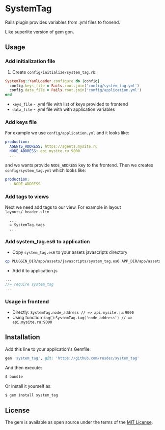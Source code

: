 # SystemTag
Rails plugin provides variables from .yml files to fronend.

Like superlite version of gem gon.

## Usage
### Add initialization file
1. Create `config/initialize/system_tag.rb`:

```ruby
SystemTag::YamlLoader.configure do |config|
  config.keys_file = Rails.root.join('config/system_tag.yml')
  config.data_file = Rails.root.join('config/application.yml')
end
```
- `keys_file` - .yml file with list of keys provided to frontend
- `data_file` - .yml file with with application variables

### Add keys file
For example we use `config/application.yml` and it looks like:

```yml
production:
  AGENTS_ADDRESS: https://agents.mysite.ru
  NODE_ADDRESS: api.mysite.ru:9000
  ...
```

and we wants provide `NODE_ADDRESS` key to the frontend. Then we creates `config/system_tag.yml` which looks like:

```yml
production:
  - NODE_ADDRESS
```
### Add tags to views
Next we need add tags to our view. For example in layout `layouts/_header.slim`

```slim
  ...
  = SystemTag.tags
  ...
```
### Add system_tag.es6 to application
- Copy `system_tag.es6` to your assets javascripts directory

```bash
cp PLUGGIN_DIR/app/assets/javascripts/system_tag.es6 APP_DIR/app/assets/javascripts/
```
- Add it to application.js

```js
...
//= require system_tag
...
```

### Usage in frontend
- Directly: `SystemTag.node_address // => api.mysite.ru:9000`
- Using function `tag()`:`SystemTag.tag('node_address') // => api.mysite.ru:9000`


## Installation
Add this line to your application's Gemfile:

```ruby
gem 'system_tag', git: 'https://github.com/rusdec/system_tag'
```

And then execute:
```bash
$ bundle
```

Or install it yourself as:
```bash
$ gem install system_tag
```

## License
The gem is available as open source under the terms of the [MIT License](http://opensource.org/licenses/MIT).
